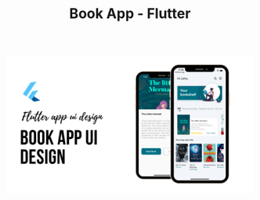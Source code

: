 # <div align="center">Book App - Flutter</div>

<BR><BR>

<img src="https://github.com/KulkarniAtharva/Book_App-Flutter/blob/master/Screenshots/book.png" alt="Book App">
